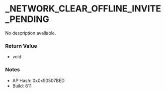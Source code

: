 # _NETWORK_CLEAR_OFFLINE_INVITE_PENDING

No description available.

### Return Value
* void

### Notes
* AP Hash: 0x0x50507BED
* Build: 811

